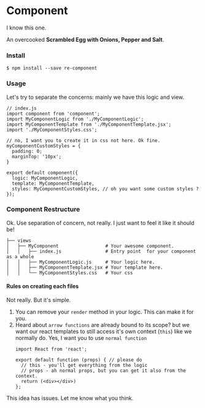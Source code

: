 
# Component
I know this one.

An overcooked **Scrambled Egg with Onions, Pepper and Salt**.

### Install
```
$ npm install --save re-component
```

### Usage
Let's try to separate the concerns: mainly we have this logic and view.
```
// index.js
import component from 'component';
import MyComponentLogic from './MyComponentLogic';
import MyComponentTemplate from './MyComponentTemplate.jsx';
import './MyComponentStyles.css';

// no, I want you to create it in css not here. Ok fine.
myComponentCustomStyles = {
  padding: 0;
  marginTop: '10px';  
}

export default component({
  logic: MyComponentLogic,
  template: MyComponentTemplate,
  styles: MyComponentCustomStyles, // oh you want some custom styles ?
});
```

### Component Restructure
Ok. Use separation of concern, not really. I just want to feel it like it should be!
```
├── views
│   ├── MyComponent                 # Your awesome component.
│   │   ├── index.js                # Entry point  for your component as a whole
│   │   ├── MyComponentLogic.js     # Your logic here.
│   │   ├── MyComponentTemplate.jsx # Your template here.
│   │   └── MyComponentStyles.css   # Your css
```

#### Rules on creating each files
Not really. But it's simple.
1. You can remove your `render` method in your logic. This can make it for you.
2. Heard about `arrow functions` are already bound to its scope? but we want our react templates to still access it's own context (`this`) like we normally do. Yes, I want you to use `normal function`
    ```
    import React from 'react';

    export default function (props) { // please do
      // this - you'll get everything from the logic
      // props - ah normal props, but you can get it also from the context.
      return (<div></div>)
    };
    ```

This idea has issues. Let me know what you think.
